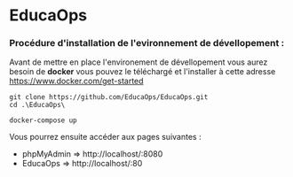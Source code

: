 # EducaOps

### Procédure d'installation de l'evironnement de dévellopement :
Avant de mettre en place l'environement de dévellopement vous aurez besoin de **docker**
vous pouvez le téléchargé et l'installer à cette adresse https://www.docker.com/get-started
```
git clone https://github.com/EducaOps/EducaOps.git
cd .\EducaOps\

docker-compose up
```
Vous pourrez ensuite accéder aux pages suivantes :
* phpMyAdmin => http://localhost/:8080
* EducaOps => http://localhost/:80
